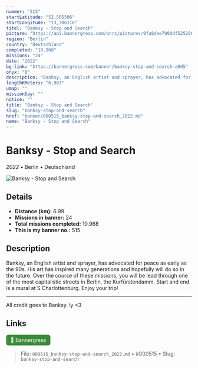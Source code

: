 ```yaml
---
nummer: "515"
startLatitude: "52,505506"
startLongitude: "13,306116"
titel: "Banksy - Stop and Search"
picture: "https://api.bannergress.com/bnrs/pictures/9fa8dee798ddf525290fe2b7ab8b2e41"
region: "Berlin"
country: "Deutschland"
completed: "10.968"
missions: "24"
date: "2022"
bg-link: "https://bannergress.com/banner/banksy-stop-and-search-a9d5"
onyx: "0"
description: "Banksy, an English artist and sprayer, has advocated for peace as early as the 90s. His art has inspired many generations and hopefully will do so in the future. Over the course of these missions, you will be lead through one of the most capitalistic streets in Berlin, the Kurfürstendamm. Start and end is a mural at S Charlottenburg. Enjoy your trip!\n\n--------------------------------------------------------------------------\n\nAll credit goes to Banksy. ly <3"
lengthKMeters: "6,987"
umap: ""
missionDay: ""
notice: ""
title: "Banksy - Stop and Search"
slug: "banksy-stop-and-search"
href: "banner/000515_banksy-stop-and-search_2022.md"
name: "Banksy - Stop and Search"
---
```

# Banksy - Stop and Search

*2022* • Berlin • Deutschland

![Banksy - Stop and Search](https://api.bannergress.com/bnrs/pictures/9fa8dee798ddf525290fe2b7ab8b2e41)



## Details
- **Distance (km):** 6.99
- **Missions in banner:** 24
- **Total missions completed:** 10.968
- **This is my banner no.:** 515



## Description
Banksy, an English artist and sprayer, has advocated for peace as early as the 90s. His art has inspired many generations and hopefully will do so in the future. Over the course of these missions, you will be lead through one of the most capitalistic streets in Berlin, the Kurfürstendamm. Start and end is a mural at S Charlottenburg. Enjoy your trip!

--------------------------------------------------------------------------

All credit goes to Banksy. ly <3



## Links
<a href="https://bannergress.com/banner/banksy-stop-and-search-a9d5" target="_blank" style="display:inline-block;margin-right:8px;padding:6px 12px;background:#3c8b3c;color:#fff;text-decoration:none;border-radius:6px;">🔗 Bannergress</a>



> File: `000515_banksy-stop-and-search_2022.md`
> • #000515
> • Slug: `banksy-stop-and-search`
